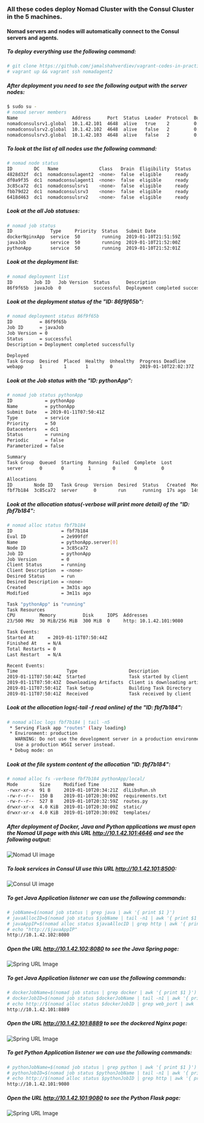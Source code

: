 ### All these codes deploy Nomad Cluster with the Consul Cluster in the 5 machines. 

#### Nomad servers and nodes will automatically connect to the Consul servers and agents.

##### To deploy everything use the following command:
```bash
# git clone https://github.com/jamalshahverdiev/vagrant-codes-in-practice.git && cd vagrant-codes-in-practice/vagrant-nomad-consul-vault
# vagrant up && vagrant ssh nomadagent2
```

##### After deployment you need to see the following output with the server nodes:
```bash
$ sudo su -
# nomad server members
Name                    Address      Port  Status  Leader  Protocol  Build  Datacenter  Region
nomadconsulsrv1.global  10.1.42.101  4648  alive   true    2         0.8.6  dc1         global
nomadconsulsrv2.global  10.1.42.102  4648  alive   false   2         0.8.6  dc1         global
nomadconsulsrv3.global  10.1.42.103  4648  alive   false   2         0.8.6  dc1         global
```

##### To look at the list of all nodes use the following command:
```bash
# nomad node status
ID        DC   Name               Class   Drain  Eligibility  Status
4828d32f  dc1  nomadconsulagent2  <none>  false  eligible     ready
df0a9f35  dc1  nomadconsulagent1  <none>  false  eligible     ready
3c85ca72  dc1  nomadconsulsrv1    <none>  false  eligible     ready
fbb79d22  dc1  nomadconsulsrv3    <none>  false  eligible     ready
6418d463  dc1  nomadconsulsrv2    <none>  false  eligible     ready
```

##### Look at the all Job statuses:
```bash
# nomad job status
ID              Type     Priority  Status   Submit Date
dockerNginxApp  service  50        running  2019-01-10T21:51:59Z
javaJob         service  50        running  2019-01-10T21:52:00Z
pythonApp       service  50        running  2019-01-10T21:52:01Z
```

##### Look at the deployment list:
```bash
# nomad deployment list
ID        Job ID   Job Version  Status      Description
86f9f65b  javaJob  0            successful  Deployment completed successfully
```

##### Look at the deployment status of the "ID: 86f9f65b":
```bash
# nomad deployment status 86f9f65b
ID          = 86f9f65b
Job ID      = javaJob
Job Version = 0
Status      = successful
Description = Deployment completed successfully

Deployed
Task Group  Desired  Placed  Healthy  Unhealthy  Progress Deadline
webapp      1        1       1        0          2019-01-10T22:02:37Z
```

##### Look at the Job status with the "ID: pythonApp":
```bash
# nomad job status pythonApp
ID            = pythonApp
Name          = pythonApp
Submit Date   = 2019-01-11T07:50:41Z
Type          = service
Priority      = 50
Datacenters   = dc1
Status        = running
Periodic      = false
Parameterized = false

Summary
Task Group  Queued  Starting  Running  Failed  Complete  Lost
server      0       0         1        0       0         0

Allocations
ID        Node ID   Task Group  Version  Desired  Status   Created  Modified
fbf7b184  3c85ca72  server      0        run      running  17s ago  14s ago
```

##### Look at the allocation status(-verbose will print more detail) of the "ID: fbf7b184":
```bash
# nomad alloc status fbf7b184
ID                  = fbf7b184
Eval ID             = 2e999fdf
Name                = pythonApp.server[0]
Node ID             = 3c85ca72
Job ID              = pythonApp
Job Version         = 0
Client Status       = running
Client Description  = <none>
Desired Status      = run
Desired Description = <none>
Created             = 3m31s ago
Modified            = 3m11s ago

Task "pythonApp" is "running"
Task Resources
CPU         Memory          Disk     IOPS  Addresses
23/500 MHz  30 MiB/256 MiB  300 MiB  0     http: 10.1.42.101:9080

Task Events:
Started At     = 2019-01-11T07:50:44Z
Finished At    = N/A
Total Restarts = 0
Last Restart   = N/A

Recent Events:
Time                  Type                   Description
2019-01-11T07:50:44Z  Started                Task started by client
2019-01-11T07:50:43Z  Downloading Artifacts  Client is downloading artifacts
2019-01-11T07:50:41Z  Task Setup             Building Task Directory
2019-01-11T07:50:41Z  Received               Task received by client
```

##### Look at the allocation logs(-tail -f read online) of the "ID: fbf7b184": 
```bash
# nomad alloc logs fbf7b184 | tail -n5
 * Serving Flask app "routes" (lazy loading)
 * Environment: production
   WARNING: Do not use the development server in a production environment.
   Use a production WSGI server instead.
 * Debug mode: on
```

##### Look at the file system content of the allocation "ID: fbf7b184":
```bash
# nomad alloc fs -verbose fbf7b184 pythonApp/local/
Mode        Size     Modified Time         Name
-rwxr-xr-x  91 B     2019-01-10T20:34:21Z  dlLibsRun.sh
-rw-r--r--  150 B    2019-01-10T20:30:09Z  requirements.txt
-rw-r--r--  527 B    2019-01-10T20:32:59Z  routes.py
drwxr-xr-x  4.0 KiB  2019-01-10T20:30:09Z  static/
drwxr-xr-x  4.0 KiB  2019-01-10T20:30:09Z  templates/
```

##### After deployment of Docker, Java and Python applications we must open the Nomad UI page with this URL *http://10.1.42.101:4646* and see the following output:
![Nomad UI image](https://github.com/jamalshahverdiev/vagrant-codes-in-practice/blob/master/vagrant-nomad-consul-vault/images/nomadui.png)

##### To look services in Consul UI use this URL *http://10.1.42.101:8500*:
![Consul UI image](https://github.com/jamalshahverdiev/vagrant-codes-in-practice/blob/master/vagrant-nomad-consul-vault/images/consului.png)

##### To get Java Application listener we can use the following commands:
```bash
# jobName=$(nomad job status | grep java | awk '{ print $1 }')
# javaAllocID=$(nomad job status $jobName | tail -n1 | awk '{ print $1 }')
# javaAppIP=$(nomad alloc status $javaAllocID | grep http | awk '{ print $(NF)}')
# echo "http://$javaAppIP"
http://10.1.42.102:8080
```

##### Open the URL *http://10.1.42.102:8080* to see the Java Spring page:
![Spring URL Image](https://github.com/jamalshahverdiev/vagrant-codes-in-practice/blob/master/vagrant-nomad-consul-vault/images/spring.png)



##### To get Java Application listener we can use the following commands:
```bash
# dockerJobName=$(nomad job status | grep docker | awk '{ print $1 }')
# dockerJobID=$(nomad job status $dockerJobName | tail -n1 | awk '{ print $1 }')
# echo http://$(nomad alloc status $dockerJobID | grep web_port | awk '{ print $(NF)}')
http://10.1.42.101:8889
```

##### Open the URL *http://10.1.42.101:8889* to see the dockered Nginx page:
![Spring URL Image](https://github.com/jamalshahverdiev/vagrant-codes-in-practice/blob/master/vagrant-nomad-consul-vault/images/docker.png)



##### To get Python Application listener we can use the following commands:
```bash
# pythonJobName=$(nomad job status | grep python | awk '{ print $1 }')
# pythonJobID=$(nomad job status $pythonJobName | tail -n1 | awk '{ print $1 }')
# echo http://$(nomad alloc status $pythonJobID | grep http | awk '{ print $(NF)}')
http://10.1.42.101:9080
```

##### Open the URL *http://10.1.42.101:9080* to see the Python Flask page:
![Spring URL Image](https://github.com/jamalshahverdiev/vagrant-codes-in-practice/blob/master/vagrant-nomad-consul-vault/images/python.png)
